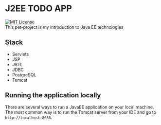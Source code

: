 # J2EE TODO APP 

[![MIT License](https://img.shields.io/pypi/l/aiogram.svg?style=flat-square)](https://opensource.org/licenses/MIT)
<br>
This pet-project is my introduction to Java EE technologies

## Stack
- Servlets
- JSP
- JSTL 
- JDBC
- PostgreSQL
- Tomcat

## Running the application locally

There are several ways to run a JavaEE application on your local machine. 
The most common way is to run the Tomcat server from your IDE 
and go to `http://localhost:8080`. 